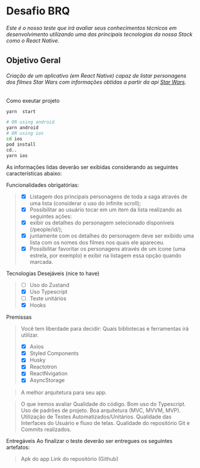 # Desafio BRQ

###### Este é o nosso teste que irá avaliar seus conhecimentos técnicos em desenvolvimento utilizando uma das principais tecnologias da nossa Stack como o React Native.

## Objetivo Geral

###### Criação de um aplicativo (em React Native) capaz de listar personagens dos filmes Star Wars com informações obtidas a partir da api [Star Wars](https://swapi.dev/).

Como exeutar projeto

```bash
yarn  start

# OR using android
yarn android
# OR using ios
cd ios
pod install
cd..
yarn ios
```

As informações lidas deverão ser exibidas considerando as seguintes características abaixo:

Funcionalidades obrigatórias:

> - [x] Listagem dos principais personagens de toda a saga através de uma lista (considerar o uso do infinite scroll);
> - [x] Possibilitar ao usuário tocar em um item da lista realizando as seguintes ações:
> - [x] exibir os detalhes do personagem selecionado disponíveis (/people/id/);
> - [x] juntamente com os detalhes do personagem deve ser exibido uma lista com os nomes dos filmes nos quais ele apareceu.
> - [x] Possibilitar favoritar os personagens através de um ícone (uma estrela, por exemplo) e exibir na listagem essa opção quando marcada.

Tecnologias Desejáveis (nice to have)

> - [ ] Uso do Zustand
> - [x] Uso Typescript
> - [ ] Teste unitários
> - [x] Hooks

Premissas

> Você tem liberdade para decidir:
> Quais bibliotecas e ferramentas irá utilizar.
>
> - [x] Axios
> - [x] Styled Components
> - [x] Husky
> - [x] Reactotron
> - [x] ReactNvigation
> - [x] AsyncStorage

> A melhor arquitetura para seu app.

> O que iremos avaliar
> Qualidade do código.
> Bom uso do Typescript.
> Uso de padrões de projeto.
> Boa arquitetura (MVC, MVVM, MVP).
> Utilização de Testes Automatizados/Unitários.
> Qualidade das Interfaces do Usuário e fluxo de telas.
> Qualidade do repositório Git e Commits realizados.

Entregáveis
Ao finalizar o teste deverão ser entregues os seguintes artefatos:

> Apk do app
> Link do repositório (Github)
